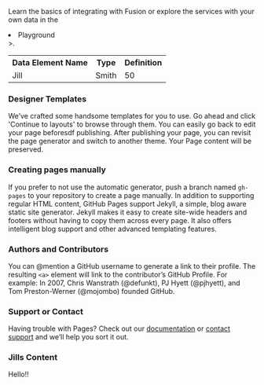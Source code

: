 Learn the basics of integrating with Fusion or explore the services with your own data in the <li>Playground</li>>.
<table style="width:100%">
  <tr>
    <th>Data Element Name</th>
    <th>Type</th> 
    <th>Definition</th>
  </tr>
  <tr>
    <td>Jill</td>
    <td>Smith</td> 
    <td>50</td>
  </tr> 
</table>

### Designer Templates
We’ve crafted some handsome templates for you to use. Go ahead and click 'Continue to layouts' to browse through them. You can easily go back to edit your page beforesdf publishing. After publishing your page, you can revisit the page generator and switch to another theme. Your Page content will be preserved.

### Creating pages manually
If you prefer to not use the automatic generator, push a branch named `gh-pages` to your repository to create a page manually. In addition to supporting regular HTML content, GitHub Pages support Jekyll, a simple, blog aware static site generator. Jekyll makes it easy to create site-wide headers and footers without having to copy them across every page. It also offers intelligent blog support and other advanced templating features.

### Authors and Contributors
You can @mention a GitHub username to generate a link to their profile. The resulting `<a>` element will link to the contributor’s GitHub Profile. For example: In 2007, Chris Wanstrath (@defunkt), PJ Hyett (@pjhyett), and Tom Preston-Werner (@mojombo) founded GitHub.

### Support or Contact
Having trouble with Pages? Check out our [documentation](https://help.github.com/pages) or [contact support](https://github.com/contact) and we’ll help you sort it out.

### Jills Content

Hello!!
